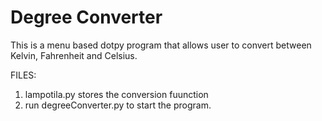 # Degree Converter

This is a menu based dotpy program that allows user to convert between Kelvin, Fahrenheit and Celsius.

FILES: 

1. lampotila.py stores the conversion fuunction
2. run degreeConverter.py to start the program. 